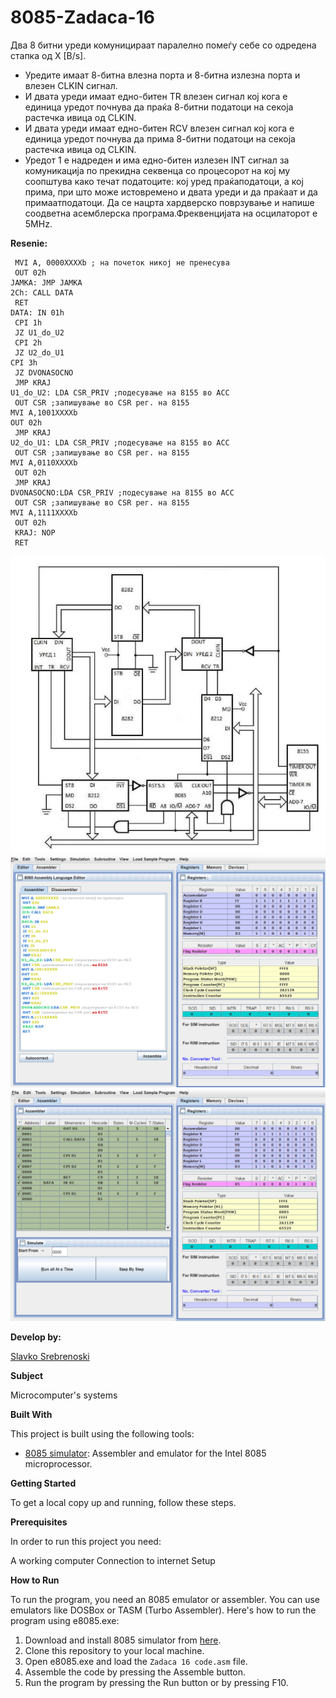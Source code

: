 # 8085-Zadaca-16

Два 8 битни уреди комуницираат паралелно помеѓу себе со
одредена стапка од X [B/s].
- Уредите имаат 8-битна влезна порта и 8-битна излезна
порта и влезен CLKIN сигнал.
- И двата уреди имаат едно-битен TR влезен сигнал кој кога е
единица уредот почнува да праќа 8-битни податоци на секоја
растечка ивица од CLKIN.
- И двата уреди имаат едно-битен RCV влезен сигнал кој кога
е единица уредот почнува да прима 8-битни податоци на секоја
растечка ивица од CLKIN.
- Уредот 1 е надреден и има едно-битен излезен INT сигнал за
комуникација по прекидна секвенца со процесорот на кој му
соопштува како течат податоците: кој уред праќаподатоци, а кој
прима, при што може истовремено и двата уреди и да праќаат и да
примаатподатоци.
Да се нацрта хардверско поврзување и напише соодветна
асемблерска програма.Фреквенцијата на осцилаторот е 5MHz.  

**Resenie:**

```
 MVI A, 0000XXXXb ; на почеток никој не пренесува
 OUT 02h
JAMKA: JMP JAMKA
2Ch: CALL DATA
 RET
DATA: IN 01h
 CPI 1h
 JZ U1_do_U2
 CPI 2h
 JZ U2_do_U1
CPI 3h
 JZ DVONASOCNO
 JMP KRAJ
U1_do_U2: LDA CSR_PRIV ;подесување на 8155 во ACC
 OUT CSR ;запишување во CSR рег. на 8155
MVI A,1001XXXXb
OUT 02h
 JMP KRAJ
U2_do_U1: LDA CSR_PRIV ;подесување на 8155 во ACC
 OUT CSR ;запишување во CSR рег. на 8155
MVI A,0110XXXXb
 OUT 02h
 JMP KRAJ
DVONASOCNO:LDA CSR_PRIV ;подесување на 8155 во ACC
 OUT CSR ;запишување во CSR рег. на 8155
MVI A,1111XXXXb
 OUT 02h
 KRAJ: NOP
 RET 
```
![Screenshot (1)](https://github.com/slavko444/8085-Zadaca-16/blob/main/Diagram%2016.png)
 ![Screenshot (2)](https://github.com/slavko444/8085-Zadaca-16/blob/main/Code%2016.1.png)
 ![Screenshot (3)](https://github.com/slavko444/8085-Zadaca-16/blob/main/Code%2016.png)
 
**Develop by:**

[Slavko Srebrenoski ](https://github.com/slavko444)


**Subject**

Microcomputer's systems

**Built With**

This project is built using the following tools:

- [8085 simulator](https://github.com/8085simulator/8085simulator.github.io?tab=readme-ov-file): Assembler and emulator for the Intel 8085 microprocessor.

**Getting Started**

To get a local copy up and running, follow these steps.

**Prerequisites**

In order to run this project you need:

A working computer
Connection to internet
Setup

**How to Run**

To run the program, you need an 8085 emulator or assembler. You can use emulators like DOSBox or TASM (Turbo Assembler). Here's how to run the program using e8085.exe:

1. Download and install 8085 simulator from [here](https://github.com/8085simulator/8085simulator.github.io?tab=readme-ov-file).
2. Clone this repository to your local machine.
3. Open e8085.exe and load the `Zadaca 16 code.asm` file.
4. Assemble the code by pressing the Assemble button.
5. Run the program by pressing the Run button or by pressing F10.
